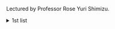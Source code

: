 Lectured by Professor Rose Yuri Shimizu.

<details>
<summary>1st list</summary>

1. [Olá Mundo](//problem.pdf)
2. [Distância de Manhattan](/distancia_manhattan/problem.pdf)
3. [Busca na Internet](/busca_internet/problem.pdf)
4. [Pneu](/pneu/problem.pdf)
5. [Pedágio](/pedagio/problem.pdf)
6. [Quadrados](/quadrados/problem.pdf)
7. [Tomadas](/tomadas/problem.pdf)
8. [Transporte](/transporte/problem.pdf)
</details>
